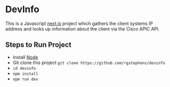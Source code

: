 # DevInfo

This is a Javascript [next.js](https://github.com/zeit/next.js/) project which gathers the client systems IP address and looks up information about the client via the Cisco APIC API.

## Steps to Run Project

- Install [Node](https://nodejs.org/en/download/)
- Git clone this project `git clone https://github.com/rgstephens/devinfo`
- `cd devinfo`
- `npm install`
- `npm run dev`
